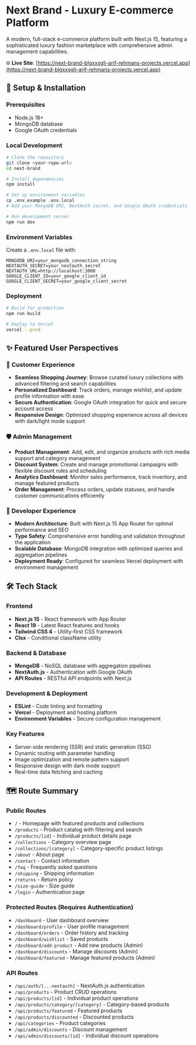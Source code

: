 # Next Brand - Luxury E-commerce Platform

A modern, full-stack e-commerce platform built with Next.js 15, featuring a sophisticated luxury fashion marketplace with comprehensive admin management capabilities.

🌐 **Live Site**: [https://next-brand-blgxxsglj-arif-rehmans-projects.vercel.app](https://next-brand-blgxxsglj-arif-rehmans-projects.vercel.app)

## 🚀 Setup & Installation

### Prerequisites
- Node.js 18+ 
- MongoDB database
- Google OAuth credentials

### Local Development
```bash
# Clone the repository
git clone <your-repo-url>
cd next-brand

# Install dependencies
npm install

# Set up environment variables
cp .env.example .env.local
# Add your MongoDB URI, NextAuth secret, and Google OAuth credentials

# Run development server
npm run dev
```

### Environment Variables
Create a `.env.local` file with:
```env
MONGODB_URI=your_mongodb_connection_string
NEXTAUTH_SECRET=your_nextauth_secret
NEXTAUTH_URL=http://localhost:3000
GOOGLE_CLIENT_ID=your_google_client_id
GOOGLE_CLIENT_SECRET=your_google_client_secret
```

### Deployment
```bash
# Build for production
npm run build

# Deploy to Vercel
vercel --prod
```

## ✨ Featured User Perspectives

### 👤 **Customer Experience**
- **Seamless Shopping Journey**: Browse curated luxury collections with advanced filtering and search capabilities
- **Personalized Dashboard**: Track orders, manage wishlist, and update profile information with ease
- **Secure Authentication**: Google OAuth integration for quick and secure account access
- **Responsive Design**: Optimized shopping experience across all devices with dark/light mode support

### 🛡️ **Admin Management**
- **Product Management**: Add, edit, and organize products with rich media support and category management
- **Discount System**: Create and manage promotional campaigns with flexible discount rules and scheduling
- **Analytics Dashboard**: Monitor sales performance, track inventory, and manage featured products
- **Order Management**: Process orders, update statuses, and handle customer communications efficiently

### 🎨 **Developer Experience**
- **Modern Architecture**: Built with Next.js 15 App Router for optimal performance and SEO
- **Type Safety**: Comprehensive error handling and validation throughout the application
- **Scalable Database**: MongoDB integration with optimized queries and aggregation pipelines
- **Deployment Ready**: Configured for seamless Vercel deployment with environment management

## 🛠️ Tech Stack

### **Frontend**
- **Next.js 15** - React framework with App Router
- **React 19** - Latest React features and hooks
- **Tailwind CSS 4** - Utility-first CSS framework
- **Clsx** - Conditional className utility

### **Backend & Database**
- **MongoDB** - NoSQL database with aggregation pipelines
- **NextAuth.js** - Authentication with Google OAuth
- **API Routes** - RESTful API endpoints with Next.js

### **Development & Deployment**
- **ESLint** - Code linting and formatting
- **Vercel** - Deployment and hosting platform
- **Environment Variables** - Secure configuration management

### **Key Features**
- Server-side rendering (SSR) and static generation (SSG)
- Dynamic routing with parameter handling
- Image optimization and remote pattern support
- Responsive design with dark mode support
- Real-time data fetching and caching

## 🗺️ Route Summary

### **Public Routes**
- `/` - Homepage with featured products and collections
- `/products` - Product catalog with filtering and search
- `/products/[id]` - Individual product details page
- `/collections` - Category overview page
- `/collections/[category]` - Category-specific product listings
- `/about` - About page
- `/contact` - Contact information
- `/faq` - Frequently asked questions
- `/shipping` - Shipping information
- `/returns` - Return policy
- `/size-guide` - Size guide
- `/login` - Authentication page

### **Protected Routes (Requires Authentication)**
- `/dashboard` - User dashboard overview
- `/dashboard/profile` - User profile management
- `/dashboard/orders` - Order history and tracking
- `/dashboard/wishlist` - Saved products
- `/dashboard/add-product` - Add new products (Admin)
- `/dashboard/discounts` - Manage discounts (Admin)
- `/dashboard/featured` - Manage featured products (Admin)

### **API Routes**
- `/api/auth/[...nextauth]` - NextAuth.js authentication
- `/api/products` - Product CRUD operations
- `/api/products/[id]` - Individual product operations
- `/api/products/category/[category]` - Category-based products
- `/api/products/featured` - Featured products
- `/api/products/discounted` - Discounted products
- `/api/categories` - Product categories
- `/api/admin/discounts` - Discount management
- `/api/admin/discounts/[id]` - Individual discount operations